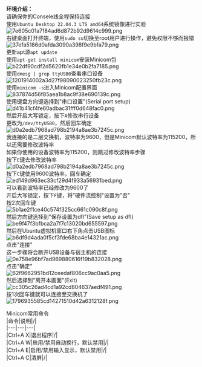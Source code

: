 **环境介绍：**  
请确保你的Consele线全程保持连接  
使用`Ubuntu Desktop 22.04.3 LTS amd64`系统镜像进行实验  
![7e605c01a7f84ad6d872b92d9614c999.png](https://s1.imagehub.cc/images/2024/01/08/7e605c01a7f84ad6d872b92d9614c999.png)  
右键桌面打开终端，使用`sudo su`切换至root用户进行操作，避免权限不够而报错  
![37efa5186d0afda3090a398f9e9bfa79.png](https://s1.imagehub.cc/images/2024/01/08/37efa5186d0afda3090a398f9e9bfa79.png)  
更新apt源`apt update`  
使用`apt-get install minicom`安装Minicom包  
![b22df90cdf2d5620fb1e34e0b2fa7185.png](https://s1.imagehub.cc/images/2024/01/08/b22df90cdf2d5620fb1e34e0b2fa7185.png)  
使用`dmesg | grep ttyUSB0`查看串口设备  
![1201914002a3d27f98090023250fb23c.png](https://s1.imagehub.cc/images/2024/01/08/1201914002a3d27f98090023250fb23c.png)  
使用`minicom -s`进入Minicom配置界面  
![837874d56f85aea1b8ac9f38e690139c.png](https://s1.imagehub.cc/images/2024/01/08/837874d56f85aea1b8ac9f38e690139c.png)  
使用键盘方向键选择到"串口设置"(Serial port setup)  
![d41b41cf4fe60adbac31fff0d648fac0.png](https://s1.imagehub.cc/images/2024/01/08/d41b41cf4fe60adbac31fff0d648fac0.png)  
然后开启大写锁定，按下`A`修改串行设备  
更改为`/dev/ttyUSB0`，然后回车确定  
![d0a2edb7968ad798b2194a8ae3b7245c.png](https://s1.imagehub.cc/images/2024/01/08/d0a2edb7968ad798b2194a8ae3b7245c.png)  
我连接的是二层交换机，波特率为9600，但是Minicom默认波特率为115200，所以还需要修改波特率  
如果你使用的设备波特率为115200，则跳过修改波特率步骤  
按下`E`键去修改波特率  
![d0a2edb7968ad798b2194a8ae3b7245c.png](https://s1.imagehub.cc/images/2024/01/08/d0a2edb7968ad798b2194a8ae3b7245c.png)  
按下`C`键使用9600波特率，回车确定  
![ed149d963ec33cf29d4f933a56931bed.png](https://s1.imagehub.cc/images/2024/01/08/ed149d963ec33cf29d4f933a56931bed.png)  
可以看到波特率已经修改为9600了  
开启大写锁定，按下`F`键，将"硬件流控制"设置为"否"  
按2次回车键  
![5b1ae2f1ce40c574f325cc661c090c8f.png](https://s1.imagehub.cc/images/2024/01/09/5b1ae2f1ce40c574f325cc661c090c8f.png)  
然后方向键选择到"保存设置为dfl"(Save setup as dfl)  
![be9f47f3bfbca2a7f7c13020bd655597.png](https://s1.imagehub.cc/images/2024/01/08/be9f47f3bfbca2a7f7c13020bd655597.png)  
然后在Ubuntu虚拟机窗口右下角点击USB图标  
![b6df9d4ada0f5cf3fde68ba4e14321ac.png](https://s1.imagehub.cc/images/2024/01/08/b6df9d4ada0f5cf3fde68ba4e14321ac.png)  
点击"连接"  
这一步骤将会断开USB设备与宿主机的连接  
![0e758e96bf7ad969880616f19b832028.png](https://s1.imagehub.cc/images/2024/01/08/0e758e96bf7ad969880616f19b832028.png)  
点击"确定"  
![62f9662951bd12ceedaf806cc9ac0aa5.png](https://s1.imagehub.cc/images/2024/01/08/62f9662951bd12ceedaf806cc9ac0aa5.png)  
然后选择到"离开本画面"(Exit)  
![cc305c26ad4cd1a92cd804637aedf491.png](https://s1.imagehub.cc/images/2024/01/08/cc305c26ad4cd1a92cd804637aedf491.png)  
按1次回车键就可以连接至交换机了  
![1796935585cd14271510d42a6312128f.png](https://s1.imagehub.cc/images/2024/01/09/1796935585cd14271510d42a6312128f.png)  
  
Minicom常用命令  
|命令|说明|/|  
|---|---|---|  
|Ctrl+A X|退出程序|/|  
|Ctrl+A W|启用/禁用自动换行，默认禁用|/|  
|Ctrl+A E|启用/禁用输入显示，默认禁用|/|  
|Ctrl+A C|清屏|/|  
  